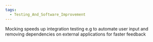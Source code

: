```yaml
---
tags:
  - Testing_And_Software_Improvement
---
```

Mocking speeds up integration testing e.g to automate user input and removing dependencies on external applications for faster feedback